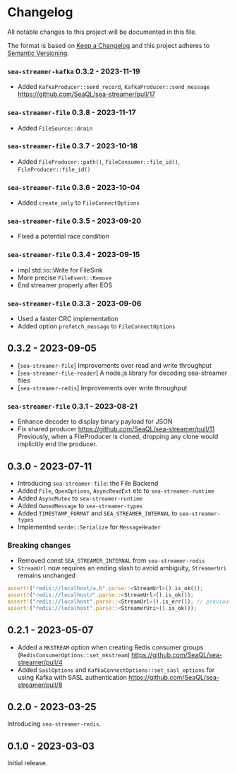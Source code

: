 # Changelog

All notable changes to this project will be documented in this file.

The format is based on [Keep a Changelog](http://keepachangelog.com/)
and this project adheres to [Semantic Versioning](http://semver.org/).

### `sea-streamer-kafka` 0.3.2 - 2023-11-19

* Added `KafkaProducer::send_record`, `KafkaProducer::send_message` https://github.com/SeaQL/sea-streamer/pull/17

### `sea-streamer-file` 0.3.8 - 2023-11-17

* Added `FileSource::drain`

### `sea-streamer-file` 0.3.7 - 2023-10-18

* Added `FileProducer::path()`, `FileConsumer::file_id()`, `FileProducer::file_id()`

### `sea-streamer-file` 0.3.6 - 2023-10-04

* Added `create_only` to `FileConnectOptions`

### `sea-streamer-file` 0.3.5 - 2023-09-20

* Fixed a potential race condition

### `sea-streamer-file` 0.3.4 - 2023-09-15

* impl std::io::Write for FileSink
* More precise `FileEvent::Remove`
* End streamer properly after EOS

### `sea-streamer-file` 0.3.3 - 2023-09-06

* Used a faster CRC implementation
* Added option `prefetch_message` to `FileConnectOptions`

## 0.3.2 - 2023-09-05

+ [`sea-streamer-file`] Improvements over read and write throughput
+ [`sea-streamer-file-reader`] A node.js library for decoding sea-streamer files
+ [`sea-streamer-redis`] Improvements over write throughput

### `sea-streamer-file` 0.3.1 - 2023-08-21

* Enhance decoder to display binary payload for JSON
* Fix shared producer https://github.com/SeaQL/sea-streamer/pull/11
    Previously, when a FileProducer is cloned, dropping any clone would implicitly end the producer.

## 0.3.0 - 2023-07-11

* Introducing `sea-streamer-file`: the File Backend
* Added `File`, `OpenOptions`, `AsyncReadExt` etc to `sea-streamer-runtime`
* Added `AsyncMutex` to `sea-streamer-runtime`
* Added `OwnedMessage` to `sea-streamer-types`
* Added `TIMESTAMP_FORMAT` and `SEA_STREAMER_INTERNAL` to `sea-streamer-types`
* Implemented `serde::Serialize` for `MessageHeader`

### Breaking changes

* Removed const `SEA_STREAMER_INTERNAL` from `sea-streamer-redis`
* `StreamUrl` now requires an ending slash to avoid ambiguity, `StreamerUri` remains unchanged
```rust
assert!("redis://localhost/a,b".parse::<StreamUrl>().is_ok());
assert!("redis://localhost/".parse::<StreamUrl>().is_ok());
assert!("redis://localhost".parse::<StreamUrl>().is_err()); // previously this was OK
assert!("redis://localhost".parse::<StreamerUri>().is_ok());
```

## 0.2.1 - 2023-05-07

* Added a `MKSTREAM` option when creating Redis consumer groups (`RedisConsumerOptions::set_mkstream`) https://github.com/SeaQL/sea-streamer/pull/4
* Added `SaslOptions` and `KafkaConnectOptions::set_sasl_options` for using Kafka with SASL authentication https://github.com/SeaQL/sea-streamer/pull/8

## 0.2.0 - 2023-03-25

Introducing `sea-streamer-redis`.

## 0.1.0 - 2023-03-03

Initial release.